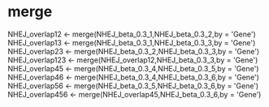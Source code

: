 # merge
NHEJ_overlap12 <- merge(NHEJ_beta_0.3_1,NHEJ_beta_0.3_2,by = 'Gene')
NHEJ_overlap13 <- merge(NHEJ_beta_0.3_1,NHEJ_beta_0.3_3,by = 'Gene')
NHEJ_overlap23 <- merge(NHEJ_beta_0.3_2,NHEJ_beta_0.3_3,by = 'Gene')
NHEJ_overlap123 <- merge(NHEJ_overlap12,NHEJ_beta_0.3_3,by = 'Gene')
NHEJ_overlap45 <- merge(NHEJ_beta_0.3_4,NHEJ_beta_0.3_5,by = 'Gene')
NHEJ_overlap46 <- merge(NHEJ_beta_0.3_4,NHEJ_beta_0.3_6,by = 'Gene')
NHEJ_overlap56 <- merge(NHEJ_beta_0.3_5,NHEJ_beta_0.3_6,by = 'Gene')
NHEJ_overlap456 <- merge(NHEJ_overlap45,NHEJ_beta_0.3_6,by = 'Gene')
